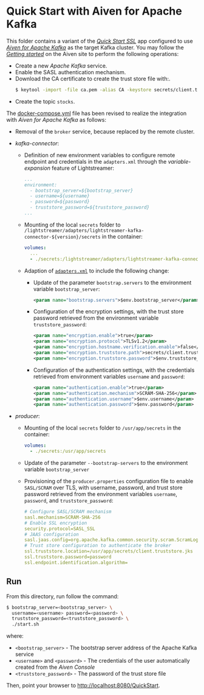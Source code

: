 # Quick Start with Aiven for Apache Kafka

This folder contains a variant of the [_Quick Start SSL_](../../../quickstart-ssl/README.md#quick-start-ssl) app configured to use [_Aiven for Apache Kafka_](https://aiven.io/docs/products/kafka) as the target Kafka cluster. You may follow the [_Getting started_](https://aiven.io/docs/products/kafka/get-started) on the Aiven site to perform the following operations:

- Create a new _Apache Kafka_ service.
- Enable the SASL authentication mechanism.
- Download the CA certificate to create the trust store file with:.
  ```sh
  $ keytool -import -file ca.pem -alias CA -keystore secrets/client.truststore.jks
  ```
- Create the topic `stocks`.

The [docker-compose.yml](docker-compose.yml) file has been revised to realize the integration with _Aiven for Apache Kafka_ as follows:

- Removal of the `broker` service, because replaced by the remote cluster.

- _kafka-connector_:

  - Definition of new environment variables to configure remote endpoint and credentials in the `adapters.xml` through the _variable-expansion_ feature of Lightstreamer:

    ```yaml
    ...
    environment:
      - bootstrap_server=${bootstrap_server}
      - username=${username}
      - password=${password}
      - truststore_password=${truststore_password}
    ...
    ```
  - Mounting of the local `secrets` folder to `/lightstreamer/adapters/lightstreamer-kafka-connector-${version}/secrets` in the container:

    ```yaml
    volumes:
      ...
      - ./secrets:/lightstreamer/adapters/lightstreamer-kafka-connector-${version}/secrets
    ```

  - Adaption of [`adapters.xml`](./adapters.xml) to include the following change:

    - Update of the parameter `bootstrap.servers` to the environment variable `bootstrap_server`:

      ```xml
      <param name="bootstrap.servers">$env.bootstrap_server</param>
      ```

    - Configuration of the encryption settings, with the trust store password retrieved from the environment variable `truststore_password`:

      ```xml
      <param name="encryption.enable">true</param>
      <param name="encryption.protocol">TLSv1.2</param>
      <param name="encryption.hostname.verification.enable">false</param>
      <param name="encryption.truststore.path">secrets/client.truststore.jks</param>
      <param name="encryption.truststore.password">$env.truststore_password</param>
      ```

    - Configuration of the authentication settings, with the credentials retrieved from environment variables `username` and `password`:

      ```xml
      <param name="authentication.enable">true</param>
      <param name="authentication.mechanism">SCRAM-SHA-256</param>
      <param name="authentication.username">$env.username</param>
      <param name="authentication.password">$env.password</param>
      ```

- _producer_:

   - Mounting of the local `secrets` folder to `/usr/app/secrets` in the container:
   
     ```yaml
     volumes:
       - ./secrets:/usr/app/secrets
     ```

   - Update of the parameter `--bootstrap-servers` to the environment variable `bootstrap_server`

   - Provisioning of the `producer.properties` configuration file to enable `SASL/SCRAM` over TLS, with username, password, and trust store password retrieved from the environment variables `username`, `password`, and `truststore_password`:
    
     ```yaml
     # Configure SASL/SCRAM mechanism
     sasl.mechanism=SCRAM-SHA-256
     # Enable SSL encryption
     security.protocol=SASL_SSL
     # JAAS configuration
     sasl.jaas.config=org.apache.kafka.common.security.scram.ScramLoginModule required username="${username}" password="${password}";
     # Trust store configuration to authenticate the broker
     ssl.truststore.location=/usr/app/secrets/client.truststore.jks
     ssl.truststore.password=password   
     ssl.endpoint.identification.algorithm=
     ```

## Run

From this directory, run follow the command:

```sh
$ bootstrap_server=<bootstrap_server> \
  username=<username> password=<password> \
  truststore_password=<truststore_password> \
  ./start.sh 
```

where:
- `<bootstrap_server>` - The bootstrap server address of the Apache Kafka service
- `<username>` and `<password>` - The credentials of the user automatically created from the _Aiven Console_
- `<truststore_password>` - The password of the trust store file

Then, point your browser to [http://localhost:8080/QuickStart](http://localhost:8080/QuickStart).
